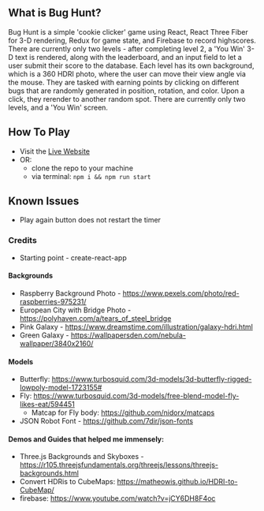 ## What is Bug Hunt?

Bug Hunt is a simple 'cookie clicker' game using React, React Three Fiber for 3-D rendering, Redux for game state, and Firebase to record highscores.
There are currently only two levels - after completing level 2, a 'You Win' 3-D text is rendered, along with the leaderboard, and an input field to let a user submit their score to the database.
Each level has its own background, which is a 360 HDRI photo, where the user can move their view angle via the mouse. They are tasked with earning points by clicking on different bugs that are randomly generated in position, rotation, and color. Upon a click, they rerender to another random spot.
There are currently only two levels, and a 'You Win' screen.

## How To Play
- Visit the [Live Website](https://bug-hunt.onrender.com/)
- OR:
  - clone the repo to your machine
  - via terminal: `npm i && npm run start`

## Known Issues

- Play again button does not restart the timer

### Credits

- Starting point - create-react-app

#### Backgrounds

- Raspberry Background Photo - https://www.pexels.com/photo/red-raspberries-975231/
- European City with Bridge Photo - https://polyhaven.com/a/tears_of_steel_bridge
- Pink Galaxy - https://www.dreamstime.com/illustration/galaxy-hdri.html
- Green Galaxy - https://wallpapersden.com/nebula-wallpaper/3840x2160/

#### Models

- Butterfly: https://www.turbosquid.com/3d-models/3d-butterfly-rigged-lowpoly-model-1723155#
- Fly: https://www.turbosquid.com/3d-models/free-blend-model-fly-likes-eat/594451
  - Matcap for Fly body: https://github.com/nidorx/matcaps
- JSON Robot Font - https://github.com/7dir/json-fonts

#### Demos and Guides that helped me immensely:

- Three.js Backgrounds and Skyboxes - https://r105.threejsfundamentals.org/threejs/lessons/threejs-backgrounds.html
- Convert HDRis to CubeMaps: https://matheowis.github.io/HDRI-to-CubeMap/
- firebase: https://www.youtube.com/watch?v=jCY6DH8F4oc
